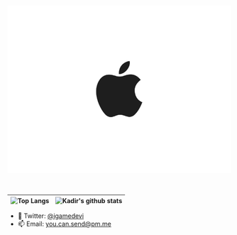 <p align="center" >
  <img src="https://github.com/IGameDevI/igamedevi/blob/master/logo.gif?raw=true"  alt="gif">
</p>



<br>

| ![Top Langs](https://github-readme-stats.vercel.app/api/top-langs/?username=igamedevi&hide_langs_below=1&hide_border=true&hide=html,shaderlab,dart,hlsl,c%23&langs_count=7)| ![Kadir's github stats](https://github-readme-stats.vercel.app/api/?username=igamedevi&show_icons=true&title_color=3080ed&icon_color=3080ed&text_color=9f9f9f&bg_color=ffffff,issues&hide_border=true&count_private=true) |
|------------------------------------------------------------------------------------------------------------|------------------------------------------------------------------------------------------------------------------------------------------------------------------------------------------------------------------|




- 💬 Twitter: <a href="https://www.twitter.com/igamedevi">@igamedevi</a>
- 📫 Email: you.can.send@pm.me
